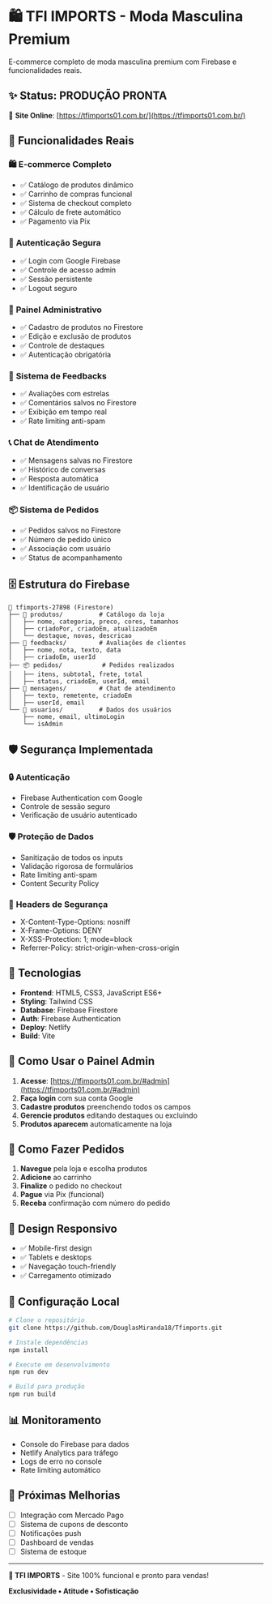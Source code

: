 # 🛍️ TFI IMPORTS - Moda Masculina Premium

E-commerce completo de moda masculina premium com Firebase e funcionalidades reais.

## ✨ **Status: PRODUÇÃO PRONTA**

🔗 **Site Online**: [https://tfimports01.com.br/](https://tfimports01.com.br/)

## 🚀 **Funcionalidades Reais**

### 🛍️ **E-commerce Completo**
- ✅ Catálogo de produtos dinâmico
- ✅ Carrinho de compras funcional
- ✅ Sistema de checkout completo
- ✅ Cálculo de frete automático
- ✅ Pagamento via Pix

### 👤 **Autenticação Segura**
- ✅ Login com Google Firebase
- ✅ Controle de acesso admin
- ✅ Sessão persistente
- ✅ Logout seguro

### 🔧 **Painel Administrativo**
- ✅ Cadastro de produtos no Firestore
- ✅ Edição e exclusão de produtos
- ✅ Controle de destaques
- ✅ Autenticação obrigatória

### 💬 **Sistema de Feedbacks**
- ✅ Avaliações com estrelas
- ✅ Comentários salvos no Firestore
- ✅ Exibição em tempo real
- ✅ Rate limiting anti-spam

### 📞 **Chat de Atendimento**
- ✅ Mensagens salvas no Firestore
- ✅ Histórico de conversas
- ✅ Resposta automática
- ✅ Identificação de usuário

### 📦 **Sistema de Pedidos**
- ✅ Pedidos salvos no Firestore
- ✅ Número de pedido único
- ✅ Associação com usuário
- ✅ Status de acompanhamento

## 🗄️ **Estrutura do Firebase**

```
📁 tfimports-27898 (Firestore)
├── 📄 produtos/          # Catálogo da loja
│   ├── nome, categoria, preco, cores, tamanhos
│   ├── criadoPor, criadoEm, atualizadoEm
│   └── destaque, novas, descricao
├── 💬 feedbacks/         # Avaliações de clientes
│   ├── nome, nota, texto, data
│   ├── criadoEm, userId
├── 📦 pedidos/           # Pedidos realizados
│   ├── itens, subtotal, frete, total
│   ├── status, criadoEm, userId, email
├── 💬 mensagens/         # Chat de atendimento
│   ├── texto, remetente, criadoEm
│   ├── userId, email
└── 👥 usuarios/          # Dados dos usuários
    ├── nome, email, ultimoLogin
    └── isAdmin
```

## 🛡️ **Segurança Implementada**

### 🔒 **Autenticação**
- Firebase Authentication com Google
- Controle de sessão seguro
- Verificação de usuário autenticado

### 🛡️ **Proteção de Dados**
- Sanitização de todos os inputs
- Validação rigorosa de formulários
- Rate limiting anti-spam
- Content Security Policy

### 🔐 **Headers de Segurança**
- X-Content-Type-Options: nosniff
- X-Frame-Options: DENY  
- X-XSS-Protection: 1; mode=block
- Referrer-Policy: strict-origin-when-cross-origin

## 🎨 **Tecnologias**

- **Frontend**: HTML5, CSS3, JavaScript ES6+
- **Styling**: Tailwind CSS
- **Database**: Firebase Firestore
- **Auth**: Firebase Authentication
- **Deploy**: Netlify
- **Build**: Vite

## 🚀 **Como Usar o Painel Admin**

1. **Acesse**: [https://tfimports01.com.br/#admin](https://tfimports01.com.br/#admin)
2. **Faça login** com sua conta Google
3. **Cadastre produtos** preenchendo todos os campos
4. **Gerencie produtos** editando destaques ou excluindo
5. **Produtos aparecem** automaticamente na loja

## 🛒 **Como Fazer Pedidos**

1. **Navegue** pela loja e escolha produtos
2. **Adicione** ao carrinho
3. **Finalize** o pedido no checkout
4. **Pague** via Pix (funcional)
5. **Receba** confirmação com número do pedido

## 📱 **Design Responsivo**

- ✅ Mobile-first design
- ✅ Tablets e desktops
- ✅ Navegação touch-friendly
- ✅ Carregamento otimizado

## 🔧 **Configuração Local**

```bash
# Clone o repositório
git clone https://github.com/DouglasMiranda18/Tfimports.git

# Instale dependências
npm install

# Execute em desenvolvimento
npm run dev

# Build para produção
npm run build
```

## 📊 **Monitoramento**

- Console do Firebase para dados
- Netlify Analytics para tráfego
- Logs de erro no console
- Rate limiting automático

## 🎯 **Próximas Melhorias**

- [ ] Integração com Mercado Pago
- [ ] Sistema de cupons de desconto
- [ ] Notificações push
- [ ] Dashboard de vendas
- [ ] Sistema de estoque

---

**🚀 TFI IMPORTS** - Site 100% funcional e pronto para vendas!

**Exclusividade • Atitude • Sofisticação**
